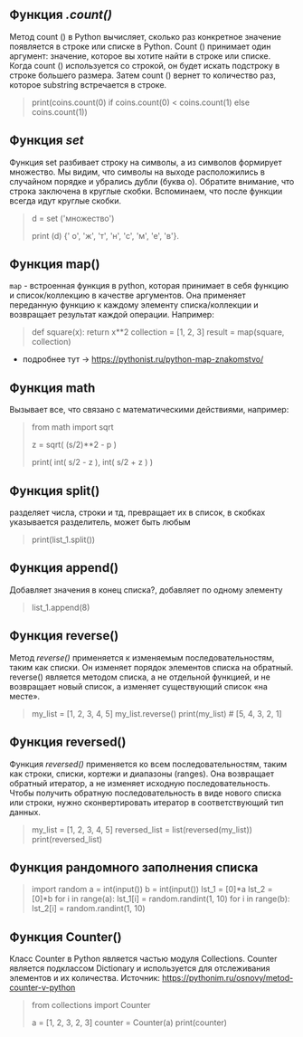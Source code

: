 ## Функция *.count()*

Метод count () в Python вычисляет, сколько раз конкретное значение появляется в строке
или списке в Python. Count () принимает один аргумент: значение, которое вы хотите найти
в строке или списке. Когда count () используется со строкой, он будет искать подстроку
в строке большего размера. Затем count () вернет то количество раз, которое substring встречается
в строке.

>print(coins.count(0) if coins.count(0) < coins.count(1) else coins.count(1))

## Функция *set*

Функция set разбивает строку на символы, а из символов формирует множество. Мы видим, что символы на выходе расположились в случайном порядке и убрались дубли (буква о). Обратите внимание, что строка заключена в круглые скобки. Вспоминаем, что после функции всегда идут круглые скобки.
>d = set ('множество')
>
>print (d) {' о', 'ж', 'т', 'н', 'с', 'м', 'е', 'в'}.

## Функция map()

`map` - встроенная функция в python, которая принимает в себя функцию и список/коллекцию в качестве аргументов. Она применяет переданную функцию к каждому элементу списка/коллекции и возвращает результат каждой операции. Например:

> def square(x):
> return x**2
> collection = [1, 2, 3]
> result = map(square, collection)
* подробнее тут -> https://pythonist.ru/python-map-znakomstvo/

## Функция math

Вызывает все, что связано с математическими действиями, например:

>from math import sqrt
>
>z = sqrt( (s/2)**2 - p )
>
>print( int( s/2 - z ), int( s/2 + z ) )

## Функция split()

разделяет числа, строки и тд, превращает их в список, в скобках указывается разделитель, может быть любым

> print(list_1.split())

## Функция append()

Добавляет значения в конец списка?, добавляет по одному элементу

> list_1.append(8)

## Функция reverse()

Метод *reverse()* применяется к изменяемым последовательностям, таким как списки. Он изменяет порядок элементов списка на обратный. reverse() является методом списка, а не отдельной функцией, и не возвращает новый список, а изменяет существующий список «на месте».

>my_list = [1, 2, 3, 4, 5]
>my_list.reverse()
>print(my_list) # [5, 4, 3, 2, 1]

## Функция reversed()

Функция *reversed()* применяется ко всем последовательностям, таким как строки, списки, кортежи и диапазоны (ranges). Она возвращает обратный итератор, а не изменяет исходную последовательность. Чтобы получить обратную последовательность в виде нового списка или строки, нужно сконвертировать итератор в соответствующий тип данных.

>my_list = [1, 2, 3, 4, 5]
>reversed_list = list(reversed(my_list))
>print(reversed_list)


## Функция рандомного заполнения списка

>import random
>a = int(input())
>b = int(input())
>lst_1 = [0]*a
>lst_2 = [0]*b
>for i in range(a):
>    lst_1[i] = random.randint(1, 10)
>for i in range(b):
>    lst_2[i] = random.randint(1, 10)


## Функция Counter()

Класс Counter в Python является частью модуля Collections. Counter является подклассом Dictionary и используется для отслеживания элементов и их количества.
Источник: https://pythonim.ru/osnovy/metod-counter-v-python

>from collections import Counter
>
>a = [1, 2, 3, 2, 3]
>counter = Counter(a)
>print(counter)